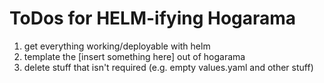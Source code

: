 # ToDos for HELM-ifying Hogarama

1. get everything working/deployable with helm
2. template the [insert something here] out of hogarama
3. delete stuff that isn't required (e.g. empty values.yaml and other stuff)